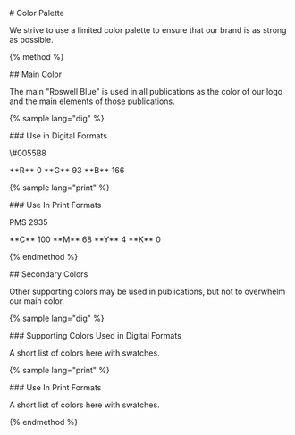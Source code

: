 \# Color Palette



We strive to use a limited color palette to ensure that our brand is as strong as possible.



{% method %}



\#\# Main Color



The main "Roswell Blue" is used in all publications as the color of our logo and the main elements of those publications.



{% sample lang="dig" %}



\#\#\# Use in Digital Formats



\\#0055B8

\*\*R\*\* 0 \*\*G\*\* 93 \*\*B\*\* 166



{% sample lang="print" %}



\#\#\# Use In Print Formats



PMS 2935

\*\*C\*\* 100 \*\*M\*\* 68 \*\*Y\*\* 4 \*\*K\*\* 0



{% endmethod %}



\#\# Secondary Colors



Other supporting colors may be used in publications, but not to overwhelm our main color.



{% sample lang="dig" %}



\#\#\# Supporting Colors Used in Digital Formats



A short list of colors here with swatches.



{% sample lang="print" %}



\#\#\# Use In Print Formats



A short list of colors here with swatches.



{% endmethod %}



